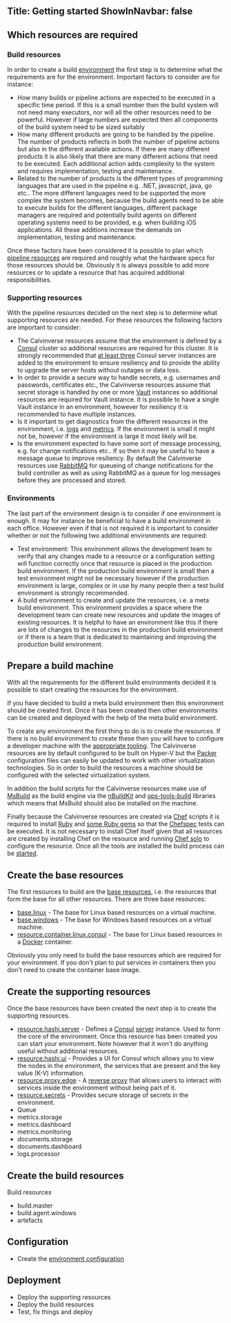 Title: Getting started
ShowInNavbar: false
---

## Which resources are required

### Build resources

In order to create a build [environment](environments.html) the first step is to determine what the
requirements are for the environment. Important factors to consider are for instance:

* How many builds or pipeline actions are expected to be executed in a specific time period. If this
  is a small number then the build system will not need many executors, nor will all the other
  resources need to be powerful. However if large numbers are expected then all components of the
  build system need to be sized suitably
* How many different products are going to be handled by the pipeline. The number of products
  reflects in both the number of pipeline actions but also in the different available actions. If
  there are many different products it is also likely that there are many different actions that
  need to be executed. Each additional action adds complexity to the system and requires implementation,
  testing and maintenance.
* Related to the number of products is the different types of programming languages that are used
  in the pipeline e.g. .NET, javascript, java, go etc.. The more different languages need to be
  supported the more complex the system becomes, because the build agents need to be able to
  execute builds for the different languages, different package managers are required and potentially
  build agents on different operating systems need to be provided, e.g. when building iOS applications.
  All these additions increase the demands on implementation, testing and maintenance.

Once these factors have been considered it is possible to plan which [pipeline resources](../resources/category-pipeline.html)
are required and roughly what the hardware specs for those resources should be. Obviously it is
always possible to add more resources or to update a resource that has acquired additional
responsibilities.

### Supporting resources

With the pipeline resources decided on the next step is to determine what supporting resources are
needed. For these resources the following factors are important to consider:

* The Calvinverse resources assume that the environment is defined by a [Consul](https://consul.io)
  cluster so additional resources are required for this cluster. It is strongly recommended that
  [at least three](https://www.consul.io/docs/internals/consensus.html#deployment-table) Consul
  server instances are added to the environment to ensure resiliency and to provide the ability to
  upgrade the server hosts without outages or data loss.
* In order to provide a secure way to handle secrets, e.g. usernames and passwords, certificates etc.,
  the Calvinverse resources assume that secret storage is handled by one or more [Vault](https://vaultproject.io)
  instances so additional resources are required for Vault instance. It is possible to have a single
  Vault instance in an environment, however for resiliency it is recommended to have multiple
  instances.
* Is it important to get diagnostics from the different resources in the environment, i.e.
  [logs](../resources/category-diagnostics-logs.html) and [metrics](../resources/category-diagnostics-metrics.html).
  If the environment is small it might not be, however if the environment is large it most likely
  will be.
* Is the environment expected to have some sort of message processing, e.g. for change notifications
  etc.. If so then it may be useful to have a message queue to improve resiliency. By default
  the Calvinverse resources use [RabbitMQ](https://www.rabbitmq.com/) for queueing of change
  notifications for the build controller as well as using RabbitMQ as a queue for log messages
  before they are processed and stored.

### Environments

The last part of the environment design is to consider if one environment is enough. It may for
instance be beneficial to have a build environment in each office. However even if that is not
required it is important to consider whether or not the following two additional environments
are required:

* Test environment: This environment allows the development team to verify that any changes made to
  a resource or a configuration setting will function correctly once that resource is placed in the
  production build environment. If the production build environment is small then a test environment
  might not be necessary however if the production environment is large, complex or in use by many
  people then a test build environment is strongly recommended.
* A build environment to create and update the resources, i.e. a meta build environment. This
  environment provides a space where the development team can create new resources and update the
  images of existing resources. It is helpful to have an environment like this if there are lots
  of changes to the resources in the production build environment or if there is a team that is
  dedicated to maintaining and improving the production build environment.

## Prepare a build machine

With all the requirements for the different build environments decided it is possible to start
creating the resources for the environment.

If you have decided to build a meta build environment then this environment should be created
first. Once it has been created then other environments can be created and deployed with the
help of the meta build environment.

To create any environment the first thing to do is to create the resources. If there is no
build environment to create these then you will have to configure a developer machine with
the [appropriate tooling](how-to-build.html).
The Calvinverse resources are by default configured to be built on Hyper-V but the [Packer](https://packer.io)
configuration files can easily be updated to work with other virtualization technologies. So in
order to build the resources a machine should be configured with the selected virtualization
system.

In addition the build scripts for the Calvinverse resources make use of
[MsBuild](https://docs.microsoft.com/en-us/visualstudio/msbuild/msbuild?view=vs-2019) as the
build engine via the [nBuildKit](https://github.com/nbuildkit/nBuildKit.MsBuild) and
[ops-tools-build](https://github.com/ops-resource/ops-tools-build) libraries which means that
MsBuild should also be installed on the machine.

Finally because the Calvinverse resources are created via [Chef](https://www.chef.io/) scripts it is
required to install [Ruby](https://www.ruby-lang.org/en/) and [some Ruby gems](how-to-build.html) so
that the [Chefspec](https://docs.chef.io/chefspec.html) tests can be executed. It is not necessary to
install Chef itself given that all resources are created by installing Chef on the resource and
running [Chef solo](https://docs.chef.io/chef_solo.html) to configure the resource. Once all the
tools are installed the build process can be [started](how-to-build.html).

## Create the base resources

The first resources to build are the [base resources](../resources/category-base.html), i.e. the
resources that form the base for all other resources. There are three base resources:

* [base.linux](https://github.com/Calvinverse/base.linux) - The base for Linux based resources
  on a virtual machine.
* [base.windows](https://github.com/Calvinverse/base.windows) - The base for Windows based resources
  on a virtual machine.
* [resource.container.linux.consul](https://github.com/Calvinverse/resource.container.linux.consul) -
  The base for Linux based resources in a [Docker](https://docker.io) container.

Obviously you only need to build the base resources which are required for your environment. If you
don't plan to put services in containers then you don't need to create the container base image.

## Create the supporting resources

Once the base resources have been created the next step is to create the supporting resources.

* [resource.hashi.server](https://github.com/Calvinverse/resource.hashi.server) - Defines a
  [Consul]() [server]() instance. Used to form the core of the environment. Once this resource
  has been created you can start your environment. Note however that it won't do anything useful
  without additional resources.
* [resource.hashi.ui](https://github.com/Calvinverse/resource.hashi.ui) - Provides a UI for
  Consul which allows you to view the nodes in the environment, the services that are present
  and the key value (K-V) information.
* [resource.proxy.edge](https://github.com/Calvinverse/resource.proxy.edge) - A
  [reverse proxy]() that allows users to interact with services inside the environment without
  being part of it.
* [resource.secrets](https://github.com/Calvinverse/resource.secrets) - Provides secure storage
  of secrets in the environment.
* Queue
* metrics.storage
* metrics.dashboard
* metrics.monitoring
* documents.storage
* documents.dashboard
* logs.processor

## Create the build resources

Build resources

* build.master
* build.agent.windows
* artefacts

## Configuration

* Create the [environment configuration](configuration.html)

## Deployment

* Deploy the supporting resources
* Deploy the build resources
* Test, fix things and deploy